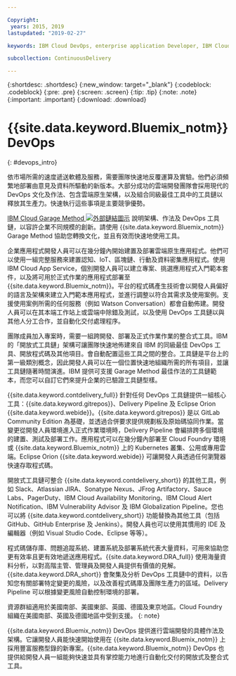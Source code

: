 ```yaml
---

Copyright:
 years: 2015, 2019
lastupdated: "2019-02-27"

keywords: IBM Cloud DevOps, enterprise application Developer, IBM Cloud Garage Method

subcollection: ContinuousDelivery

---
```


{:shortdesc: .shortdesc}
{:new_window: target="_blank"}
{:codeblock: .codeblock}
{:pre: .pre}
{:screen: .screen}
{:tip: .tip}
{:note: .note}
{:important: .important}
{:download: .download}


# {{site.data.keyword.Bluemix_notm}} DevOps
{: #devops_intro}

依市場所需的速度遞送軟體及服務，需要團隊快速地反覆運算及實驗。他們必須頻繁地部署由意見及資料所驅動的新版本。大部分成功的雲端開發團隊會採用現代的 DevOps 文化及作法、包含雲端原生架構，以及組合同級最佳工具中的工具鏈以釋放其生產力。快速執行這些事項是主要競爭優勢。

 
<a href="https://www.ibm.com/cloud/garage">IBM Cloud Garage Method <img src="../../icons/launch-glyph.svg" alt="外部鏈結圖示"></a>
說明架構、作法及 DevOps 工具鏈，以容許企業不同規模的創新。請使用 {{site.data.keyword.Bluemix_notm}} Garage Method 協助您轉換文化，並且有效而快速地使用工具。

企業應用程式開發人員可以在幾分鐘內開始建置及部署雲端原生應用程式。他們可以使用一組完整服務來建置認知、IoT、區塊鏈、行動及資料密集應用程式。使用 IBM Cloud App Service，個別開發人員可以建立專案、挑選應用程式入門範本套件，以及將可用於正式作業的應用程式部署至 {{site.data.keyword.Bluemix_notm}}。平台的程式碼產生技術會以開發人員偏好的語言及架構來建立入門範本應用程式，並進行調整以符合其需求及使用案例。支援使用案例所需的任何服務（例如 Watson Conversation）都會自動佈建。開發人員可以在其本端工作站上或雲端中除錯及測試，以及使用 DevOps 工具鏈以與其他人分工合作，並自動化交付處理程序。

團隊成員加入專案時，需要一組跨開發、部署及正式作業作業的整合式工具。IBM 的「開放式工具鏈」架構可讓團隊快速地佈建來自 IBM 的同級最佳 DevOps 工具、開放程式碼及其他項目。會自動配置這些工具之間的整合。工具鏈是平台上的第一級類別概念，因此開發人員可以在一個位置快速地組織所需的所有項目，並讓工具鏈隨著時間演進。IBM 提供可支援 Garage Method 最佳作法的工具鏈範本，而您可以自訂它們來提升企業的已驗證工具鏈型樣。

{{site.data.keyword.contdelivery_full}} 針對任何 DevOps 工具鏈提供一組核心工具：{{site.data.keyword.gitrepos}}、Delivery Pipeline 及 Eclipse Orion {{site.data.keyword.webide}}。{{site.data.keyword.gitrepos}} 是以 GitLab Community Edition 為基礎，並透過合併要求提供規劃板及原始碼協同作業。當變更從開發人員環境進入正式作業環境時，Delivery Pipeline 會編排跨多個環境的建置、測試及部署工作。應用程式可以在幾分鐘內部署至 Cloud Foundry 環境或 {{site.data.keyword.Bluemix_notm}} 上的 Kubernetes 叢集、公用或專用雲端。Eclipse Orion {{site.data.keyword.webide}} 可讓開發人員透過任何瀏覽器快速存取程式碼。

開放式工具鏈可整合 {{site.data.keyword.contdelivery_short}} 的其他工具，例如 Slack、Atlassian JIRA、Sonatype Nexus、JFrog Artifactory、Sauce Labs、PagerDuty、IBM Cloud Availability Monitoring、IBM Cloud Alert Notification、IBM Vulnerability Advisor 及 IBM Globalization Pipeline。您也可以將 {{site.data.keyword.contdelivery_short}} 功能替換為其他工具（包括 GitHub、GitHub Enterprise 及 Jenkins）。開發人員也可以使用其慣用的 IDE 及編輯器（例如 Visual Studio Code、Eclipse 等等）。

程式碼儲存庫、問題追蹤系統、建置系統及部署系統代表大量資料，可用來協助您更有效率且更有效地遞送應用程式。{{site.data.keyword.DRA_full}} 使用海量資料分析，以對高階主管、管理員及開發人員提供有價值的見解。{{site.data.keyword.DRA_short}} 會聚集及分析 DevOps 工具鏈中的資料，以告知您有關部署特定變更的風險，以及改善程式碼庫及團隊生產力的區域。Delivery Pipeline 可以根據變更風險自動控制環境的部署。

資源群組適用於美國南部、美國東部、英國、德國及東京地區。Cloud Foundry 組織在美國南部、英國及德國地區中受到支援。
{: note}

{{site.data.keyword.Bluemix_notm}} DevOps 提供進行雲端開發的具體作法及架構。它讓開發人員能快速開始使用在 {{site.data.keyword.Bluemix_notm}} 上採用豐富服務型錄的新專案。{{site.data.keyword.Bluemix_notm}} DevOps 也提供給開發人員一組能夠快速並具有掌控能力地進行自動化交付的開放式及整合式工具。
